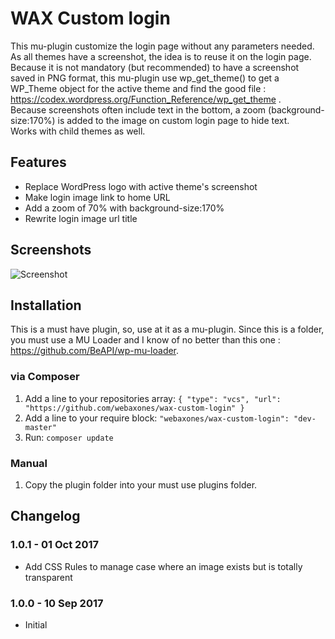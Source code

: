 # WAX Custom login

This mu-plugin customize the login page without any parameters needed.  
As all themes have a screenshot, the idea is to reuse it on the login page.  
Because it is not mandatory (but recommended) to have a screenshot saved in PNG format, this mu-plugin use wp_get_theme() to get a WP_Theme object for the active theme and find the good file : https://codex.wordpress.org/Function_Reference/wp_get_theme .  
Because screenshots often include text in the bottom, a zoom (background-size:170%) is added to the image on custom login page to hide text.  
Works with child themes as well.  


## Features

* Replace WordPress logo with active theme's screenshot
* Make login image link to home URL
* Add a zoom of 70% with background-size:170%
* Rewrite login image url title

## Screenshots

![Screenshot](https://github.com/webaxones/wax-custom-login/raw/master/assets/screenshots/screenshot-1.png "Screenshot")

## Installation

This is a must have plugin, so, use at it as a mu-plugin.
Since this is a folder, you must use a MU Loader and I know of no better than this one : https://github.com/BeAPI/wp-mu-loader.

### via Composer

1. Add a line to your repositories array: `{ "type": "vcs", "url": "https://github.com/webaxones/wax-custom-login" }`
2. Add a line to your require block: `"webaxones/wax-custom-login": "dev-master"`
3. Run: `composer update`

### Manual

1. Copy the plugin folder into your must use plugins folder.

## Changelog

### 1.0.1 - 01 Oct 2017
* Add CSS Rules to manage case where an image exists but is totally transparent 
### 1.0.0 - 10 Sep 2017
* Initial